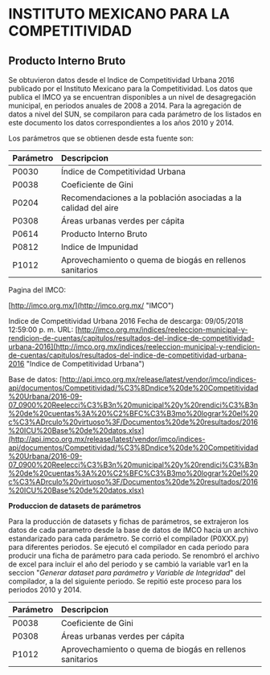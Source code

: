 # INSTITUTO MEXICANO PARA LA COMPETITIVIDAD
## Producto Interno Bruto

Se obtuvieron datos desde el Indice de Competitividad Urbana 2016 publicado por el Instituto Mexicano para la Competitividad. Los datos que publica el IMCO ya se encuentran disponibles a un nivel de desagregación municipal, en periodos anuales de 2008 a 2014. Para la agregación de datos a nivel del SUN, se compilaron para cada parámetro de los listados en este documento los datos correspondientes a los años 2010 y 2014.

Los parámetros que se obtienen desde esta fuente son:

Parámetro | Descripcion
:-------- | :------------
P0030     | Índice de Competitividad Urbana 
P0038     | Coeficiente de Gini
P0204     | Recomendaciones a la población asociadas a la calidad del aire
P0308     | Áreas urbanas verdes per cápita
P0614     | Producto Interno Bruto
P0812     | Indice de Impunidad
P1012     | Aprovechamiento o quema de biogás en rellenos sanitarios


Pagina del IMCO: 

[http://imco.org.mx/](http://imco.org.mx/ "IMCO")

Indice de Competitividad Urbana 2016
Fecha de descarga: 09/05/2018  12:59:00 p. m.
URL: [http://imco.org.mx/indices/reeleccion-municipal-y-rendicion-de-cuentas/capitulos/resultados-del-indice-de-competitividad-urbana-2016](http://imco.org.mx/indices/reeleccion-municipal-y-rendicion-de-cuentas/capitulos/resultados-del-indice-de-competitividad-urbana-2016 "Indice de Competitividad Urbana")

Base de datos: [http://api.imco.org.mx/release/latest/vendor/imco/indices-api/documentos/Competitividad/%C3%8Dndice%20de%20Competitividad%20Urbana/2016-09-07_0900%20Reelecci%C3%B3n%20municipal%20y%20rendici%C3%B3n%20de%20cuentas%3A%20%C2%BFC%C3%B3mo%20lograr%20el%20c%C3%ADrculo%20virtuoso%3F/Documentos%20de%20resultados/2016%20ICU%20Base%20de%20datos.xlsx](http://api.imco.org.mx/release/latest/vendor/imco/indices-api/documentos/Competitividad/%C3%8Dndice%20de%20Competitividad%20Urbana/2016-09-07_0900%20Reelecci%C3%B3n%20municipal%20y%20rendici%C3%B3n%20de%20cuentas%3A%20%C2%BFC%C3%B3mo%20lograr%20el%20c%C3%ADrculo%20virtuoso%3F/Documentos%20de%20resultados/2016%20ICU%20Base%20de%20datos.xlsx)

**Produccion de datasets de parámetros**

Para la producción de datasets y fichas de parámetros, se extrajeron los datos de cada parametro desde la base de datos de IMCO hacia un archivo estandarizado para cada parámetro. 
Se corrió el compilador (P0XXX.py) para diferentes periodos. Se ejecutó el compilador en cada periodo para producir una ficha de parámetro para cada periodo. Se renombró el archivo de excel para incluir el año del periodo y se cambió la variable var1 en la seccion "_Generar dataset para parámetro y Variable de Integridad_" del compilador, a la del siguiente periodo. Se repitió este proceso para los periodos 2010 y 2014.

Parámetro | Descripcion
:-------- | :------------
P0038     | Coeficiente de Gini
P0308     | Áreas urbanas verdes per cápita
P1012     | Aprovechamiento o quema de biogás en rellenos sanitarios

